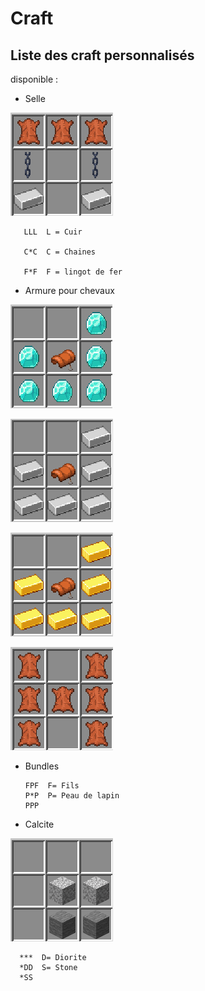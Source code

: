 <h1> Craft </h1>

## Liste des craft personnalisés 

disponible :

- Selle 

![craft selle](/img/craft/saddle_craft.png)

       LLL  L = Cuir

       C*C  C = Chaines

       F*F  F = lingot de fer

- Armure pour chevaux

![craft armure diamant](/img/craft/diamond_armor_craft.png)

![craft armure fer](/img/craft/iron_armor_craft.png)

![craft armure or](/img/craft/gold_armor_craft.png)

![craft armure cuir](/img/craft/leather_armor_craft.png)

- Bundles

      FPF  F= Fils
      P*P  P= Peau de lapin
      PPP

- Calcite

![craft calcite](/img/craft/calcite_craft.png)

      ***  D= Diorite
      *DD  S= Stone
      *SS